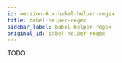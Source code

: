 ```yaml
---
id: version-6.x-babel-helper-regex
title: babel-helper-regex
sidebar_label: babel-helper-regex
original_id: babel-helper-regex
---
```


TODO

